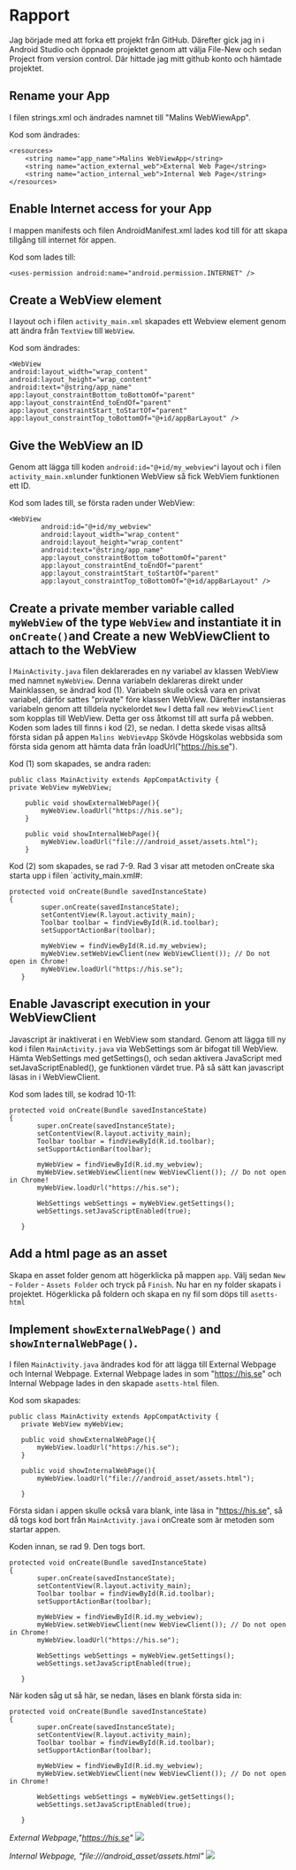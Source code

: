 
# Rapport

Jag började med att forka ett projekt från GitHub. Därefter gick jag in i Android Studio och 
öppnade projektet genom att välja File-New och sedan Project from version control. 
Där hittade jag mitt github konto och hämtade projektet. 

## Rename your App

I filen strings.xml och ändrades namnet till "Malins WebWiewApp".

Kod som ändrades:
```
<resources>
    <string name="app_name">Malins WebViewApp</string>
    <string name="action_external_web">External Web Page</string>
    <string name="action_internal_web">Internal Web Page</string>
</resources>

```
## Enable Internet access for your App

I mappen manifests och filen AndroidManifest.xml lades kod till för att skapa tillgång till internet för appen.

Kod som lades till:
```
<uses-permission android:name="android.permission.INTERNET" />

```

## Create a WebView element 

I layout och i filen `activity_main.xml` skapades ett Webview element genom att ändra från `TextView` till `WebView`.

Kod som ändrades: 
```
<WebView
android:layout_width="wrap_content"
android:layout_height="wrap_content"
android:text="@string/app_name"
app:layout_constraintBottom_toBottomOf="parent"
app:layout_constraintEnd_toEndOf="parent"
app:layout_constraintStart_toStartOf="parent"
app:layout_constraintTop_toBottomOf="@+id/appBarLayout" />
```

## Give the WebView an ID

Genom att lägga till koden `android:id="@+id/my_webview"`i layout och i filen `activity_main.xml`under funktionen WebView så fick 
WebViem funktionen ett ID. 

Kod som lades till, se första raden under WebView: 
```
<WebView
        android:id="@+id/my_webview"
        android:layout_width="wrap_content"
        android:layout_height="wrap_content"
        android:text="@string/app_name"
        app:layout_constraintBottom_toBottomOf="parent"
        app:layout_constraintEnd_toEndOf="parent"
        app:layout_constraintStart_toStartOf="parent"
        app:layout_constraintTop_toBottomOf="@+id/appBarLayout" />

```

## Create a private member variable called `myWebView` of the type `WebView` and instantiate it in `onCreate()`and Create a new WebViewClient to attach to the WebView

I `MainActivity.java` filen deklarerades en ny variabel av klassen WebView med namnet `myWebView`.
Denna variabeln deklareras direkt under Mainklassen, se ändrad kod (1). Variabeln skulle också vara en privat variabel, 
därför sattes "private" före klassen WebView. Därefter instansieras variabeln genom att tilldela nyckelordet `New` I detta fall
`new WebViewClient` som kopplas till WebView. Detta ger oss åtkomst till att surfa på webben. Koden som lades till finns i kod (2), se nedan. I detta skede visas alltså första sidan på appen `Malins WebVievApp` Skövde Högskolas webbsida som första sida genom att hämta data från loadUrl("https://his.se").


Kod (1) som skapades, se andra raden:

```
public class MainActivity extends AppCompatActivity {
private WebView myWebView;

    public void showExternalWebPage(){
        myWebView.loadUrl("https://his.se");
    }

    public void showInternalWebPage(){
        myWebView.loadUrl("file:///android_asset/assets.html");
    }
```

Kod (2) som skapades, se rad 7-9. Rad 3 visar att metoden onCreate ska starta upp i filen `activity_main.xml#:

```
protected void onCreate(Bundle savedInstanceState) 
{
        super.onCreate(savedInstanceState);
        setContentView(R.layout.activity_main);
        Toolbar toolbar = findViewById(R.id.toolbar);
        setSupportActionBar(toolbar);

        myWebView = findViewById(R.id.my_webview);
        myWebView.setWebViewClient(new WebViewClient()); // Do not open in Chrome!
        myWebView.loadUrl("https://his.se");
   }
 ```

## Enable Javascript execution in your WebViewClient

Javascript är inaktiverat i en WebView som standard. 
Genom att lägga till ny kod i filen `MainActivity.java` via WebSettings som är bifogat till WebView. 
Hämta WebSettings med getSettings(), och sedan aktivera JavaScript med setJavaScriptEnabled(), ge funktionen värdet true. 
På så sätt kan javascript läsas in i WebViewClient.

Kod som lades till, se kodrad 10-11: 

 ```
 protected void onCreate(Bundle savedInstanceState) 
 {
        super.onCreate(savedInstanceState);
        setContentView(R.layout.activity_main);
        Toolbar toolbar = findViewById(R.id.toolbar);
        setSupportActionBar(toolbar);

        myWebView = findViewById(R.id.my_webview);
        myWebView.setWebViewClient(new WebViewClient()); // Do not open in Chrome!
        myWebView.loadUrl("https://his.se");

        WebSettings webSettings = myWebView.getSettings();
        webSettings.setJavaScriptEnabled(true);
       
    }
 ```
## Add a html page as an asset

Skapa en asset folder genom att högerklicka på mappen `app`. 
Välj sedan `New` - `Folder` - `Assets Folder` och tryck på `Finish`. Nu har en ny folder skapats i projektet. Högerklicka på foldern och skapa en ny fil som döps till `asetts-html`


## Implement `showExternalWebPage()` and `showInternalWebPage()`.

I filen `MainActivity.java` ändrades kod för att lägga till External Webpage och Internal Webpage. 
External Webpage lades in som "https://his.se" och Internal Webpage lades in den skapade `asetts-html` filen. 

Kod som skapades: 

 ```
public class MainActivity extends AppCompatActivity {
    private WebView myWebView;

    public void showExternalWebPage(){
        myWebView.loadUrl("https://his.se");
    }

    public void showInternalWebPage(){
        myWebView.loadUrl("file:///android_asset/assets.html");

    }
 ```
Första sidan i appen skulle också vara blank, inte läsa in "https://his.se", 
så då togs kod bort från `MainActivity.java` i onCreate som är metoden som startar appen.

Koden innan, se rad 9. Den togs bort.

 ```
protected void onCreate(Bundle savedInstanceState) 
 {
        super.onCreate(savedInstanceState);
        setContentView(R.layout.activity_main);
        Toolbar toolbar = findViewById(R.id.toolbar);
        setSupportActionBar(toolbar);

        myWebView = findViewById(R.id.my_webview);
        myWebView.setWebViewClient(new WebViewClient()); // Do not open in Chrome!
        myWebView.loadUrl("https://his.se");

        WebSettings webSettings = myWebView.getSettings();
        webSettings.setJavaScriptEnabled(true);
       
    }
 ```
 
När koden såg ut så här, se nedan, läses en blank första sida in: 
 ```
protected void onCreate(Bundle savedInstanceState) 
 {
        super.onCreate(savedInstanceState);
        setContentView(R.layout.activity_main);
        Toolbar toolbar = findViewById(R.id.toolbar);
        setSupportActionBar(toolbar);

        myWebView = findViewById(R.id.my_webview);
        myWebView.setWebViewClient(new WebViewClient()); // Do not open in Chrome!

        WebSettings webSettings = myWebView.getSettings();
        webSettings.setJavaScriptEnabled(true);
       
    }
 ```

*External Webpage,"https://his.se"*
![](Screenshot_20230404_123544.png)

*Internal Webpage, "file:///android_asset/assets.html"*
![](Screenshot_20230404_124259.png)


